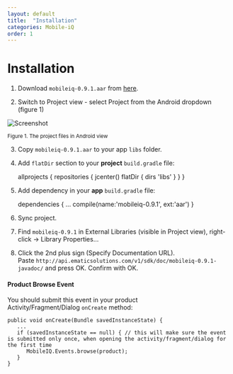 ```yaml
---
layout: default
title:  "Installation"
categories: Mobile-iQ
order: 1
---
```

# Installation

1) Download `mobileiq-0.9.1.aar` from [here](http://api.ematicsolutions.com/v1/sdk/dist/mobileiq-0.9.1.aar).

2) Switch to Project view - select Project from the Android dropdown (figure 1)

![Screenshot](http://api.ematicsolutions.com/v1/mobileiq/img/project-android-view.png)

<small>Figure 1\. The project files in Android view</small>

3) Copy `mobileiq-0.9.1.aar` to your app `libs` folder.

3) Add `flatDir` section to your **project** `build.gradle` file:

    allprojects {
        repositories {
            jcenter()
            flatDir {
               dirs 'libs'
            }
        }
    }

4) Add dependency in your **app** `build.gradle` file:

    dependencies {
        ...
        compile(name:'mobileiq-0.9.1', ext:'aar')
    }

5) Sync project.

6) Find `mobileiq-0.9.1` in External Libraries (visible in Project view), right-click -> Library Properties...

7) Click the 2nd plus sign (Specify Documentation URL). Paste `http://api.ematicsolutions.com/v1/sdk/doc/mobileiq-0.9.1-javadoc/` and press OK. Confirm with OK.


#### Product Browse Event

You should submit this event in your product Activity/Fragment/Dialog `onCreate` method:

    public void onCreate(Bundle savedInstanceState) {
       ...
       if (savedInstanceState == null) { // this will make sure the event is submitted only once, when opening the activity/fragment/dialog for the first time
          MobileIQ.Events.browse(product);
       }
    }
